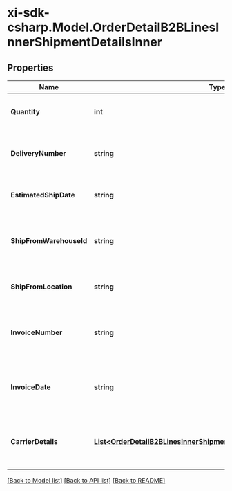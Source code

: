 # xi-sdk-csharp.Model.OrderDetailB2BLinesInnerShipmentDetailsInner

## Properties

Name | Type | Description | Notes
------------ | ------------- | ------------- | -------------
**Quantity** | **int** | The quantity shipped of the line item. | [optional] 
**DeliveryNumber** | **string** | The actual date of delivery of the line item. | [optional] 
**EstimatedShipDate** | **string** | The date the line item is expected to be shipped. | [optional] 
**ShipFromWarehouseId** | **string** | The ID of the warehouse the product will ship from. | [optional] 
**ShipFromLocation** | **string** | The city and state the line item ships from. | [optional] 
**InvoiceNumber** | **string** | The Ingram Micro invoice number for the line item. | [optional] 
**InvoiceDate** | **string** | The date the IngramMicro invoice was created for the line item. | [optional] 
**CarrierDetails** | [**List&lt;OrderDetailB2BLinesInnerShipmentDetailsInnerCarrierDetailsInner&gt;**](OrderDetailB2BLinesInnerShipmentDetailsInnerCarrierDetailsInner.md) | The shipment carrier details for the line item. | [optional] 

[[Back to Model list]](../README.md#documentation-for-models) [[Back to API list]](../README.md#documentation-for-api-endpoints) [[Back to README]](../README.md)

